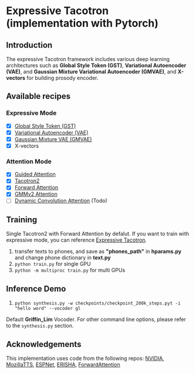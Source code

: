 # Expressive Tacotron (implementation with Pytorch)

## Introduction

The expressive Tacotron framework includes various deep learning architectures such as **Global Style Token (GST)**, **Variational Autoencoder (VAE)**, and **Gaussian Mixture Variational Autoencoder (GMVAE)**, and **X-vectors** for building prosody encoder.

## Available recipes
### Expressive Mode
- [x] [Global Style Token (GST)](https://arxiv.org/abs/1803.09017)
- [x] [Variational Autoencoder (VAE)](https://arxiv.org/abs/1812.04342)
- [x] [Gaussian Mixture VAE (GMVAE)](https://arxiv.org/abs/1810.07217)
- [x] X-vectors

### Attention Mode
- [x] [Guided Attention](https://arxiv.org/abs/1710.08969)
- [x] [Tacotron2](https://arxiv.org/pdf/1712.05884.pdf)
- [x] [Forward Attention](https://arxiv.org/abs/1807.06736)
- [x] [GMMv2 Attention](https://arxiv.org/pdf/1910.10288.pdf)
- [ ] [Dynamic Convolution Attention](https://arxiv.org/pdf/1910.10288.pdf) (Todo)

## Training
Single Tacotron2 with Forward Attention by defalut. If you want to train with expressive mode, you can reference [Expressive Tacotron](https://github.com/BridgetteSong/ExpressiveTacotron/blob/master/model_attention.py).
1. transfer texts to phones, and save as **"phones_path"** in **hparams.py** and change phone dictionary in **text.py**
2. `python train.py` for single GPU
3. `python -m multiproc train.py` for multi GPUs

## Inference Demo
1. `python synthesis.py -w checkpoints/checkpoint_200k_steps.pyt -i "hello word" --vocoder gl`

Default **Griffin_Lim** Vocoder. For other command line options, please refer to the `synthesis.py` section.

## Acknowledgements
This implementation uses code from the following repos: [NVIDIA](https://github.com/NVIDIA/tacotron2), [MozillaTTS](https://github.com/mozilla/TTS), [ESPNet](https://github.com/espnet/espnet), [ERISHA](https://github.com/ajinkyakulkarni14/ERISHA), [ForwardAttention](https://github.com/jxzhanggg/nonparaSeq2seqVC_code/blob/master/pre-train/model/basic_layers.py)

